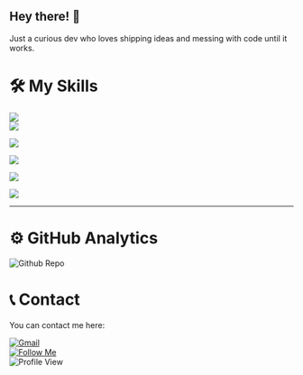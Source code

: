 ## Hey there! 👋

Just a curious dev who loves shipping ideas and messing with code until it works. 

# 🛠️ My Skills

<div align="start">
  
<!-- Frontend -->
<img src="https://skillicons.dev/icons?i=html,css,js,ts,react,svelte" /><br/>
<img src="https://skillicons.dev/icons?i=tailwind,bootstrap,electron,codepen,figma" /><br/>

<!-- Backend -->
<img src="https://skillicons.dev/icons?i=nodejs,python,django,flask" /><br/>

<!-- Databases -->
<img src="https://skillicons.dev/icons?i=mysql,sqlite" /><br/>

<!-- Game & Creative -->
<img src="https://skillicons.dev/icons?i=unity,godot,ps,pr" /><br/>

<!-- Tools & Misc -->
<img src="https://skillicons.dev/icons?i=git,vscode,powershell,obsidian,kali" />

</div>

---

# ⚙️ GitHub Analytics

![Github Repo](https://github-profile-summary-cards.vercel.app/api/cards/repos-per-language?username=0xACE3&theme=dracula)
<br>

# 📞 Contact

You can contact me here:

[![Gmail](https://img.shields.io/badge/Gmail-D14836?style=flat&logo=gmail&logoColor=white)](mailto:0xbitshot@gmail.com)  
[![Follow Me](https://img.shields.io/github/followers/0xACE3?label=Follow%20Me&style=flat&logo=github)](https://github.com/0xACE3)  
![Profile View](https://komarev.com/ghpvc/?username=0xACE3&color=blueviolet&style=flat)
